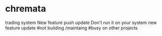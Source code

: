 # chremata
trading system
New feature push update
Don't run it on your system
new feature update 
#not building /maintaing
#busy on other projects
